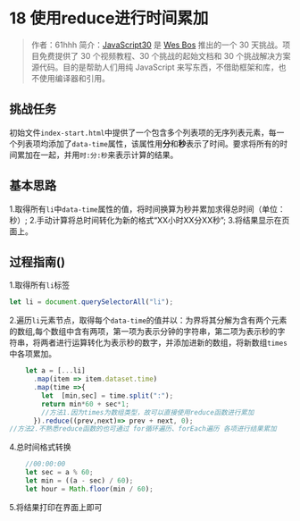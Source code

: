 # 18 使用reduce进行时间累加

> 作者：61hhh 
> 简介：[JavaScript30](https://javascript30.com) 是 [Wes Bos](https://github.com/wesbos) 推出的一个 30 天挑战。项目免费提供了 30 个视频教程、30 个挑战的起始文档和 30 个挑战解决方案源代码。目的是帮助人们用纯 JavaScript 来写东西，不借助框架和库，也不使用编译器和引用。

## 挑战任务
   初始文件`index-start.html`中提供了一个包含多个列表项的无序列表元素，每一个列表项均添加了`data-time`属性，该属性用**分**和**秒**表示了时间。要求将所有的时间累加在一起，并用`时:分:秒`来表示计算的结果。

## 基本思路
1.取得所有`li`中`data-time`属性的值，将时间换算为秒并累加求得总时间（单位：秒）;
2.手动计算将总时间转化为新的格式“XX小时XX分XX秒”;
3.将结果显示在页面上。

## 过程指南()
1.取得所有`li`标签
```js
let li = document.querySelectorAll("li");
```
2.遍历`li`元素节点，取得每个`data-time`的值并以：为界将其分解为含有两个元素的数组,每个数组中含有两项，第一项为表示分钟的字符串，第二项为表示秒的字符串，将两者进行运算转化为表示秒的数字，并添加进新的数组，将新数组`times`中各项累加。

```js
    let a = [...li]
      .map(item => item.dataset.time)
      .map(time =>{
        let  [min,sec] = time.split(":");
        return min*60 + sec*1;
        //方法1.因为times为数组类型，故可以直接使用reduce函数进行累加
      }).reduce((prev,next)=> prev + next, 0);
//方法2.不熟悉reduce函数的也可通过 for循环遍历、forEach遍历 各项进行结果累加
```
4.总时间格式转换
```js
    //00:00:00
    let sec = a % 60;
    let min = ((a - sec) / 60);
    let hour = Math.floor(min / 60);
```
5.将结果打印在界面上即可